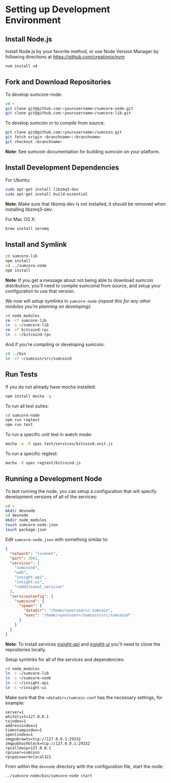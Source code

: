 # Setting up Development Environment

## Install Node.js

Install Node.js by your favorite method, or use Node Version Manager by following directions at https://github.com/creationix/nvm

```bash
nvm install v4
```

## Fork and Download Repositories

To develop sumcore-node:

```bash
cd ~
git clone git@github.com:<yourusername>/sumcore-node.git
git clone git@github.com:<yourusername>/sumcore-lib.git
```

To develop sumcoin or to compile from source:

```bash
git clone git@github.com:<yourusername>/sumcoin.git
git fetch origin <branchname>:<branchname>
git checkout <branchname>
```
**Note**: See sumcoin documentation for building sumcoin on your platform.


## Install Development Dependencies

For Ubuntu:
```bash
sudo apt-get install libzmq3-dev
sudo apt-get install build-essential
```
**Note**: Make sure that libzmq-dev is not installed, it should be removed when installing libzmq3-dev.


For Mac OS X:
```bash
brew install zeromq
```

## Install and Symlink

```bash
cd sumcore-lib
npm install
cd ../sumcore-node
npm install
```
**Note**: If you get a message about not being able to download sumcoin distribution, you'll need to compile sumcoind from source, and setup your configuration to use that version.


We now will setup symlinks in `sumcore-node` *(repeat this for any other modules you're planning on developing)*:
```bash
cd node_modules
rm -rf sumcore-lib
ln -s ~/sumcore-lib
rm -rf bitcoind-rpc
ln -s ~/bitcoind-rpc
```

And if you're compiling or developing sumcoin:
```bash
cd ../bin
ln -sf ~/sumcoin/src/sumcoind
```

## Run Tests

If you do not already have mocha installed:
```bash
npm install mocha -g
```

To run all test suites:
```bash
cd sumcore-node
npm run regtest
npm run test
```

To run a specific unit test in watch mode:
```bash
mocha -w -R spec test/services/bitcoind.unit.js
```

To run a specific regtest:
```bash
mocha -R spec regtest/bitcoind.js
```

## Running a Development Node

To test running the node, you can setup a configuration that will specify development versions of all of the services:

```bash
cd ~
mkdir devnode
cd devnode
mkdir node_modules
touch sumcore-node.json
touch package.json
```

Edit `sumcore-node.json` with something similar to:
```json
{
  "network": "livenet",
  "port": 3001,
  "services": [
    "sumcoind",
    "web",
    "insight-api",
    "insight-ui",
    "<additional_service>"
  ],
  "servicesConfig": {
    "sumcoind": {
      "spawn": {
        "datadir": "/home/<youruser>/.sumcoin",
        "exec": "/home/<youruser>/sumcoin/src/sumcoind"
      }
    }
  }
}
```

**Note**: To install services [insight-api](https://github.com/bitpay/insight-api) and [insight-ui](https://github.com/bitpay/insight-ui) you'll need to clone the repositories locally.

Setup symlinks for all of the services and dependencies:

```bash
cd node_modules
ln -s ~/sumcore-lib
ln -s ~/sumcore-node
ln -s ~/insight-api
ln -s ~/insight-ui
```

Make sure that the `<datadir>/sumcoin.conf` has the necessary settings, for example:
```
server=1
whitelist=127.0.0.1
txindex=1
addressindex=1
timestampindex=1
spentindex=1
zmqpubrawtx=tcp://127.0.0.1:29332
zmqpubhashblock=tcp://127.0.0.1:29332
rpcallowip=127.0.0.1
rpcuser=sumcoin
rpcpassword=local321
```

From within the `devnode` directory with the configuration file, start the node:
```bash
../sumcore-node/bin/sumcore-node start
```
